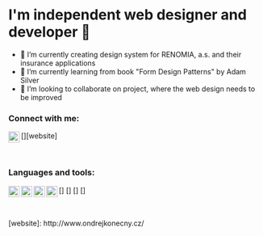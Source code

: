 # I'm independent web designer and developer 👋

- 🔭 I’m currently creating design system for RENOMIA, a.s. and their insurance applications
- 🌱 I’m currently learning from book "Form Design Patterns" by Adam Silver
- 👯 I’m looking to collaborate on project, where the web design needs to be improved

### Connect with me:

[<img align="left" alt="Twitter account" width="22px" src="http://www.ondrejkonecny.cz/assets/svg/iconfinder_twitter_circle_294709.svg" />][website]

<br>

### Languages and tools:
[<img align="left" alt="HTML" width="22px" src="http://www.ondrejkonecny.cz/assets/svg/iconfinder_167_Html5_logo_logos_4373229.svg" />]
[<img align="left" alt="CSS" width="22px" src="http://www.ondrejkonecny.cz/assets/svg/iconfinder_187_Js_logo_logos_4373213.svg" />]
[<img align="left" alt="JS" width="22px" src="http://www.ondrejkonecny.cz/assets/svg/iconfinder_badge-css-3_317756.svg" />]
[<img align="left" alt="JS" width="22px" src="http://www.ondrejkonecny.cz/assets/svg/css-5.svg" />]

<br>
<br>
[website]: http://www.ondrejkonecny.cz/